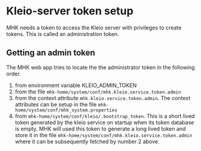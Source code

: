 # Kleio-server token setup

MHK needs a token to access the Kleio server
with privileges to create tokens. This is
called an administration token.

## Getting an admin token

The MHK web app tries to locate the 
the administrator token in the following
order.

1. from environment variable KLEIO_ADMIN_TOKEN
2. from the file `mhk-home/system/conf/mhk.kleio.service.token.admin`
3. from the context attribute `mhk.kleio.service.token.admin`. The context attributes
can be setup in the file `mhk-home/system/conf/mhk_system.properties`
4. from `mhk-home/system/conf/kleio/.bootstrap_token`. This is a short lived
token generated by the kleio service on startup when its token
database is empty. MHK will used
this token to generate a long lived token and store it in the file `mhk-home/system/conf/mhk.kleio.service.token.admin` where
it can be subsequently fetched by
number 2 above.